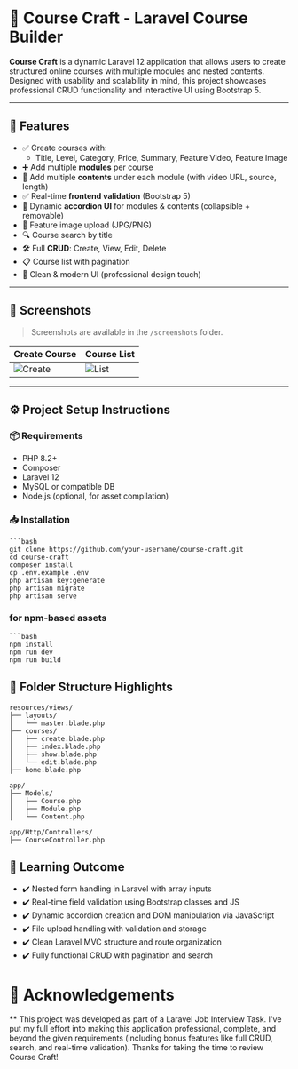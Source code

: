 # 🎯 Course Craft - Laravel Course Builder

**Course Craft** is a dynamic Laravel 12 application that allows users to create structured online courses with multiple modules and nested contents. Designed with usability and scalability in mind, this project showcases professional CRUD functionality and interactive UI using Bootstrap 5.

---

## 🚀 Features

- ✅ Create courses with:
  - Title, Level, Category, Price, Summary, Feature Video, Feature Image
- ➕ Add multiple **modules** per course
- 🧩 Add multiple **contents** under each module (with video URL, source, length)
- ✅ Real-time **frontend validation** (Bootstrap 5)
- 🔄 Dynamic **accordion UI** for modules & contents (collapsible + removable)
- 📂 Feature image upload (JPG/PNG)
- 🔍 Course search by title
- 🛠️ Full **CRUD**: Create, View, Edit, Delete
- 📋 Course list with pagination
- 🎯 Clean & modern UI (professional design touch)

---

## 📸 Screenshots

> Screenshots are available in the `/screenshots` folder.

| Create Course | Course List |
|---------------|-------------|
| ![Create](screenshots/create-form.png) | ![List](screenshots/course-list.png) |

---

## ⚙️ Project Setup Instructions

### 📦 Requirements

- PHP 8.2+
- Composer
- Laravel 12
- MySQL or compatible DB
- Node.js (optional, for asset compilation)

### 📥 Installation

    ```bash
    git clone https://github.com/your-username/course-craft.git
    cd course-craft
    composer install
    cp .env.example .env
    php artisan key:generate
    php artisan migrate
    php artisan serve

### for npm-based assets

    ```bash
    npm install
    npm run dev
    npm run build
    
## 📁 Folder Structure Highlights
    resources/views/
    ├── layouts/
    │   └── master.blade.php
    ├── courses/
    │   ├── create.blade.php
    │   ├── index.blade.php
    │   ├── show.blade.php
    │   └── edit.blade.php
    ├── home.blade.php
    
    app/
    ├── Models/
    │   ├── Course.php
    │   ├── Module.php
    │   └── Content.php
    
    app/Http/Controllers/
    ├── CourseController.php

## 🧠 Learning Outcome
- ✔️ Nested form handling in Laravel with array inputs
- ✔️ Real-time field validation using Bootstrap classes and JS
- ✔️ Dynamic accordion creation and DOM manipulation via JavaScript
- ✔️ File upload handling with validation and storage
- ✔️ Clean Laravel MVC structure and route organization
- ✔️ Fully functional CRUD with pagination and search
  
# 🙏 Acknowledgements
** This project was developed as part of a Laravel Job Interview Task.
I've put my full effort into making this application professional, complete, and beyond the given requirements (including bonus features like full CRUD, search, and real-time validation).
Thanks for taking the time to review Course Craft!
